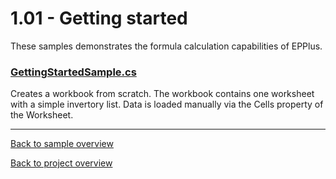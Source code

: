 ﻿# 1.01 - Getting started
These samples demonstrates the formula calculation capabilities of EPPlus.

### [GettingStartedSample.cs](GettingStartedSample.cs)
Creates a workbook from scratch. The workbook contains one worksheet with a simple invertory list.
Data is loaded manually via the Cells property of the Worksheet.

---
[Back to sample overview](..%2FReadme.md)

[Back to project overview](..%2F..%2FReadme.md)

